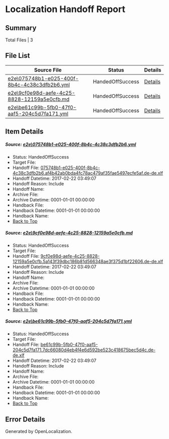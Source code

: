 # <a name='report-top'></a> Localization Handoff Report

## Summary
 Total Files | 3

## File List
 Source File | Status | Details 
 ----------- | ------ | ------- 
 [e2e\075748b1-e025-400f-8b4c-4c38c3dfb2b6.yml](https://github.com/OpenLocalizationTestOrg/ol-test4/blob/67c73462e6612485250677e4f65d8f98204d8e29/e2e/075748b1-e025-400f-8b4c-4c38c3dfb2b6.yml) | HandedOffSuccess | [Details](#67c66fee10d2dc69af8fdcd5e0a47c0bb32577831)
 [e2e\9cf0e98d-aefe-4c25-8828-12159a5e0cfb.md](https://github.com/OpenLocalizationTestOrg/ol-test4/blob/67c73462e6612485250677e4f65d8f98204d8e29/e2e/9cf0e98d-aefe-4c25-8828-12159a5e0cfb.md) | HandedOffSuccess | [Details](#af77be1167f372305f18673b9782d016cfceabbf2)
 [e2e\be61c99b-5fb0-47f0-aaf5-204c5d7fa171.yml](https://github.com/OpenLocalizationTestOrg/ol-test4/blob/67c73462e6612485250677e4f65d8f98204d8e29/e2e/be61c99b-5fb0-47f0-aaf5-204c5d7fa171.yml) | HandedOffSuccess | [Details](#5ad0841fbbb7755c659fcc2859358e85e8e79a393)

## Item Details
##### <a name='67c66fee10d2dc69af8fdcd5e0a47c0bb32577831'></a> Source: [e2e\075748b1-e025-400f-8b4c-4c38c3dfb2b6.yml](https://github.com/OpenLocalizationTestOrg/ol-test4/blob/67c73462e6612485250677e4f65d8f98204d8e29/e2e/075748b1-e025-400f-8b4c-4c38c3dfb2b6.yml)
* Status: HandedOffSuccess
* Target File: 
* Handoff File: [075748b1-e025-400f-8b4c-4c38c3dfb2b6.af4b42ab0bda4fc78ac479af35fae5497ecfe5af.de-de.xlf](https://github.com/OpenLocalizationTestOrg/ol-test4-handoff/blob/74b3cb5244acbfe946e9c3f1261c1e84e48cbb56/ol-handoff/OpenLocalizationTestOrg/ol-test4-dede/xinjiang/ht/075748b1-e025-400f-8b4c-4c38c3dfb2b6.af4b42ab0bda4fc78ac479af35fae5497ecfe5af.de-de.xlf)
* Handoff Datetime: 2017-02-22 03:49:07
* Handoff Reason: Include
* Handoff Name: 
* Archive File: 
* Archive Datetime: 0001-01-01 00:00:00
* Handback File: 
* Handback Datetime: 0001-01-01 00:00:00
* Handback Name: 
* [Back to Top](#report-top)

##### <a name='af77be1167f372305f18673b9782d016cfceabbf2'></a> Source: [e2e\9cf0e98d-aefe-4c25-8828-12159a5e0cfb.md](https://github.com/OpenLocalizationTestOrg/ol-test4/blob/67c73462e6612485250677e4f65d8f98204d8e29/e2e/9cf0e98d-aefe-4c25-8828-12159a5e0cfb.md)
* Status: HandedOffSuccess
* Target File: 
* Handoff File: [9cf0e98d-aefe-4c25-8828-12159a5e0cfb.5a143f39dbc186b81d566348ae3f375d1bf22606.de-de.xlf](https://github.com/OpenLocalizationTestOrg/ol-test4-handoff/blob/74b3cb5244acbfe946e9c3f1261c1e84e48cbb56/ol-handoff/OpenLocalizationTestOrg/ol-test4-dede/xinjiang/ht/9cf0e98d-aefe-4c25-8828-12159a5e0cfb.5a143f39dbc186b81d566348ae3f375d1bf22606.de-de.xlf)
* Handoff Datetime: 2017-02-22 03:49:07
* Handoff Reason: Include
* Handoff Name: 
* Archive File: 
* Archive Datetime: 0001-01-01 00:00:00
* Handback File: 
* Handback Datetime: 0001-01-01 00:00:00
* Handback Name: 
* [Back to Top](#report-top)

##### <a name='5ad0841fbbb7755c659fcc2859358e85e8e79a393'></a> Source: [e2e\be61c99b-5fb0-47f0-aaf5-204c5d7fa171.yml](https://github.com/OpenLocalizationTestOrg/ol-test4/blob/67c73462e6612485250677e4f65d8f98204d8e29/e2e/be61c99b-5fb0-47f0-aaf5-204c5d7fa171.yml)
* Status: HandedOffSuccess
* Target File: 
* Handoff File: [be61c99b-5fb0-47f0-aaf5-204c5d7fa171.7dc66080d4eb4f4e6d592be523c418675bec5d4c.de-de.xlf](https://github.com/OpenLocalizationTestOrg/ol-test4-handoff/blob/74b3cb5244acbfe946e9c3f1261c1e84e48cbb56/ol-handoff/OpenLocalizationTestOrg/ol-test4-dede/xinjiang/ht/be61c99b-5fb0-47f0-aaf5-204c5d7fa171.7dc66080d4eb4f4e6d592be523c418675bec5d4c.de-de.xlf)
* Handoff Datetime: 2017-02-22 03:49:07
* Handoff Reason: Include
* Handoff Name: 
* Archive File: 
* Archive Datetime: 0001-01-01 00:00:00
* Handback File: 
* Handback Datetime: 0001-01-01 00:00:00
* Handback Name: 
* [Back to Top](#report-top)


## Error Details

Generated by OpenLocalization.
